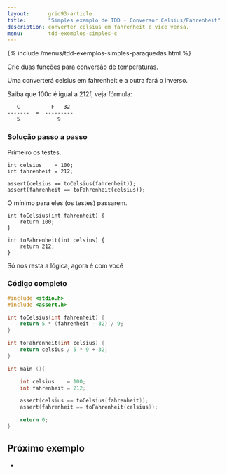 ```yaml
---
layout:      grid93-article
title:       "Simples exemplo de TDD - Conversor Celsius/Fahrenheit"
description: converter celsius em fahrenheit e vice versa.
menu:        tdd-exemplos-simples-c
---
```


{% include /menus/tdd-exemplos-simples-paraquedas.html %}

        
Crie duas funções para conversão de temperaturas. 

Uma converterá celsius em fahrenheit e a outra fará o inverso.

Saiba que 100c é igual a 212f, veja fórmula:

       C          F - 32
    -------  =  ---------
       5            9 
       

 
### Solução passo a passo

Primeiro os testes.

    int celsius    = 100;
    int fahrenheit = 212;

	assert(celsius == toCelsius(fahrenheit));
	assert(fahrenheit == toFahrenheit(celsius));

O mínimo para eles (os testes) passarem.

    int toCelsius(int fahrenheit) {
        return 100;
    }

    int toFahrenheit(int celsius) {
        return 212;
    }

Só nos resta a lógica, agora é com você


### Código completo

```c
#include <stdio.h>
#include <assert.h>

int toCelsius(int fahrenheit) {
    return 5 * (fahrenheit - 32) / 9;
}

int toFahrenheit(int celsius) {
    return celsius / 5 * 9 + 32;
}

int main (){

    int celsius    = 100;
    int fahrenheit = 212;

    assert(celsius == toCelsius(fahrenheit));
    assert(fahrenheit == toFahrenheit(celsius));

    return 0;
}
```


Próximo exemplo
---

- []()
